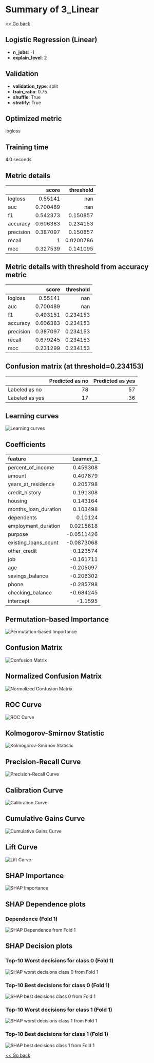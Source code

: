 # Summary of 3_Linear

[<< Go back](../README.md)


## Logistic Regression (Linear)
- **n_jobs**: -1
- **explain_level**: 2

## Validation
 - **validation_type**: split
 - **train_ratio**: 0.75
 - **shuffle**: True
 - **stratify**: True

## Optimized metric
logloss

## Training time

4.0 seconds

## Metric details
|           |    score |   threshold |
|:----------|---------:|------------:|
| logloss   | 0.55141  | nan         |
| auc       | 0.700489 | nan         |
| f1        | 0.542373 |   0.150857  |
| accuracy  | 0.606383 |   0.234153  |
| precision | 0.387097 |   0.150857  |
| recall    | 1        |   0.0200786 |
| mcc       | 0.327539 |   0.141095  |


## Metric details with threshold from accuracy metric
|           |    score |   threshold |
|:----------|---------:|------------:|
| logloss   | 0.55141  |  nan        |
| auc       | 0.700489 |  nan        |
| f1        | 0.493151 |    0.234153 |
| accuracy  | 0.606383 |    0.234153 |
| precision | 0.387097 |    0.234153 |
| recall    | 0.679245 |    0.234153 |
| mcc       | 0.231299 |    0.234153 |


## Confusion matrix (at threshold=0.234153)
|                |   Predicted as no |   Predicted as yes |
|:---------------|------------------:|-------------------:|
| Labeled as no  |                78 |                 57 |
| Labeled as yes |                17 |                 36 |

## Learning curves
![Learning curves](learning_curves.png)

## Coefficients
| feature              |   Learner_1 |
|:---------------------|------------:|
| percent_of_income    |   0.459308  |
| amount               |   0.407879  |
| years_at_residence   |   0.205798  |
| credit_history       |   0.191308  |
| housing              |   0.143164  |
| months_loan_duration |   0.103498  |
| dependents           |   0.10124   |
| employment_duration  |   0.0215618 |
| purpose              |  -0.0511426 |
| existing_loans_count |  -0.0873068 |
| other_credit         |  -0.123574  |
| job                  |  -0.161711  |
| age                  |  -0.205097  |
| savings_balance      |  -0.206302  |
| phone                |  -0.285798  |
| checking_balance     |  -0.684245  |
| intercept            |  -1.1595    |


## Permutation-based Importance
![Permutation-based Importance](permutation_importance.png)
## Confusion Matrix

![Confusion Matrix](confusion_matrix.png)


## Normalized Confusion Matrix

![Normalized Confusion Matrix](confusion_matrix_normalized.png)


## ROC Curve

![ROC Curve](roc_curve.png)


## Kolmogorov-Smirnov Statistic

![Kolmogorov-Smirnov Statistic](ks_statistic.png)


## Precision-Recall Curve

![Precision-Recall Curve](precision_recall_curve.png)


## Calibration Curve

![Calibration Curve](calibration_curve_curve.png)


## Cumulative Gains Curve

![Cumulative Gains Curve](cumulative_gains_curve.png)


## Lift Curve

![Lift Curve](lift_curve.png)



## SHAP Importance
![SHAP Importance](shap_importance.png)

## SHAP Dependence plots

### Dependence (Fold 1)
![SHAP Dependence from Fold 1](learner_fold_0_shap_dependence.png)

## SHAP Decision plots

### Top-10 Worst decisions for class 0 (Fold 1)
![SHAP worst decisions class 0 from Fold 1](learner_fold_0_shap_class_0_worst_decisions.png)
### Top-10 Best decisions for class 0 (Fold 1)
![SHAP best decisions class 0 from Fold 1](learner_fold_0_shap_class_0_best_decisions.png)
### Top-10 Worst decisions for class 1 (Fold 1)
![SHAP worst decisions class 1 from Fold 1](learner_fold_0_shap_class_1_worst_decisions.png)
### Top-10 Best decisions for class 1 (Fold 1)
![SHAP best decisions class 1 from Fold 1](learner_fold_0_shap_class_1_best_decisions.png)

[<< Go back](../README.md)
